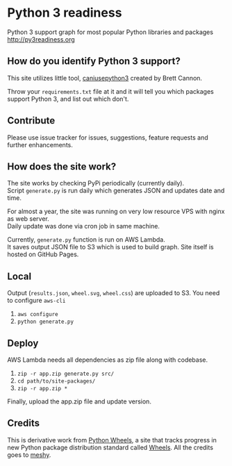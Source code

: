 Python 3 readiness
==================

Python 3 support graph for most popular Python libraries and packages http://py3readiness.org


## How do you identify Python 3 support?

This site utilizes little tool, [caniusepython3](https://github.com/brettcannon/caniusepython3) created by Brett Cannon. 

Throw your `requirements.txt` file at it and it will tell you which packages support Python 3, and list out which don't.

## Contribute

Please use issue tracker for issues, suggestions, feature requests and further enhancements.


## How does the site work?

The site works by checking PyPi periodically (currently daily).  
Script `generate.py` is run daily which generates JSON and updates date and time. 

For almost a year, the site was running on very low resource VPS with nginx as web server.  
Daily update was done via cron job in same machine.

Currently, `generate.py` function is run on AWS Lambda.   
It saves output JSON file to S3 which is used to build graph. Site itself is hosted on GitHub Pages.

## Local

Output (`results.json`, `wheel.svg`, `wheel.css`) are uploaded to S3. You need to configure `aws-cli`

1. `aws configure`
2. `python generate.py`

## Deploy

AWS Lambda needs all dependencies as zip file along with codebase. 

1.  `zip -r app.zip generate.py src/`
2. `cd path/to/site-packages/`
3. `zip -r app.zip *`

Finally, upload the app.zip file and update version.

## Credits

This is derivative work from [Python Wheels](https://pythonwheels.com), a site that tracks progress in new Python package distribution standard called [Wheels](https://pypi.org/project/wheel/). All the credits goes to [meshy](https://github.com/meshy).
